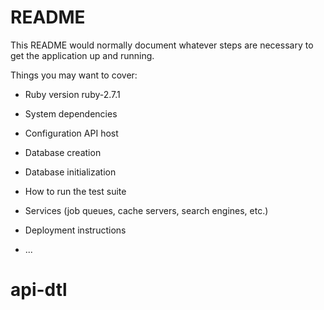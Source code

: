 # README

This README would normally document whatever steps are necessary to get the
application up and running.

Things you may want to cover:

* Ruby version
ruby-2.7.1

* System dependencies

* Configuration
    API host 

* Database creation

* Database initialization

* How to run the test suite

* Services (job queues, cache servers, search engines, etc.)

* Deployment instructions

* ...
# api-dtl

